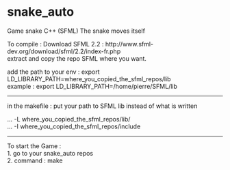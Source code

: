 # snake_auto
Game snake C++ (SFML) The snake moves itself

<p>To compile : Download SFML 2.2 : http://www.sfml-dev.org/download/sfml/2.2/index-fr.php
<br> extract and copy the repo SFML where you want.
</p><p>
add the path to your env : export LD_LIBRARY_PATH=where_you_copied_the_sfml_repos/lib
          <br> example : export LD_LIBRARY_PATH=/home/pierre/SFML/lib
</p>

*********************************************************************************************************************
in the makefile : put your path to SFML lib instead of what is written

... -L where_you_copied_the_sfml_repos/lib/ <br>
... -I where_you_copied_the_sfml_repos/include

	
*********************************************************************************************************************	

To start the Game : <br/>
	1. go to your snake_auto repos  
	2. command : make
